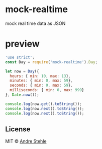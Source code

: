 # mock-realtime
mock real time data as JSON

# preview
```js
'use strict';
const Day = require('mock-realtime').Day;

let now = Day({
  hours: { min: 10, max: 13},
  minutes: { min: 0, max: 59},
  seconds: { min: 0, max: 59},
  milliseconds: { min: 0, max: 999}
}, Date.now());

console.log(now.get().toString());
console.log(now.next().toString());
console.log(now.next().toString());
```

## License

MIT © [Andre Stehle](https://github.com/ansteh)
